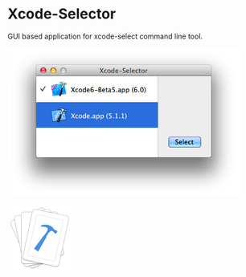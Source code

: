 Xcode-Selector
==============

GUI based application for xcode-select command line tool.

![main window](https://raw.githubusercontent.com/watr/Xcode-Selector/gh-pages/images/screenshots/mainwindow.png)

![application icon](https://raw.githubusercontent.com/watr/Xcode-Selector/gh-pages/images/appicon.png)

